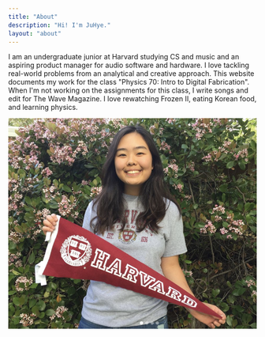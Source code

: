 ```yaml
---
title: "About"
description: "Hi! I'm JuHye."
layout: "about"
---
```


I am an undergraduate junior at Harvard studying CS and music and an aspiring product manager for audio software and hardware. I love tackling real-world problems from an analytical and creative approach. This website documents my work for the class "Physics 70: Intro to Digital Fabrication". When I'm not working on the assignments for this class, I write songs and edit for The Wave Magazine. I love rewatching Frozen II, eating Korean food, and learning physics.

![JuHye - Harvard](/images/jmharvard.png)